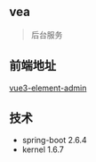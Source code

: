 ## vea
> 后台服务

## 前端地址

[vue3-element-admin](https://github.com/guoshiqiufeng/vue3-element-admin)

## 技术
- spring-boot 2.6.4
- kernel 1.6.7